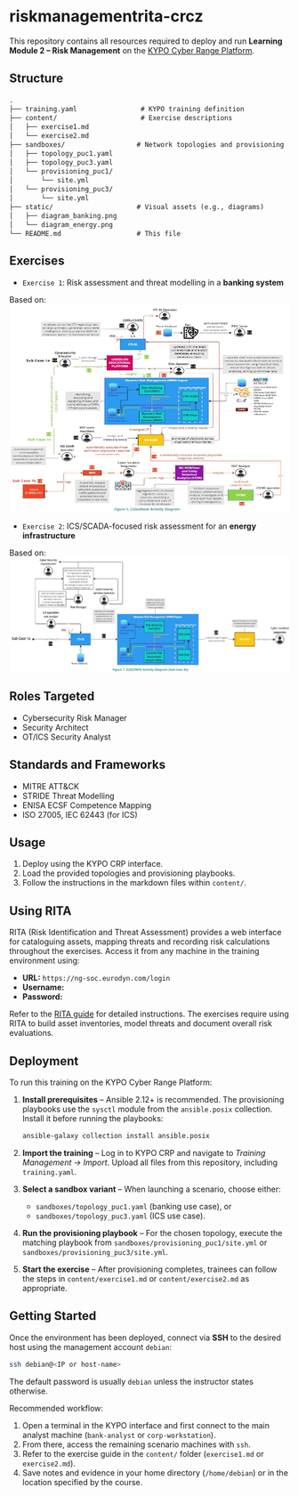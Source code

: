 # riskmanagementrita-crcz

This repository contains all resources required to deploy and run **Learning Module 2 – Risk Management** 
on the [KYPO Cyber Range Platform](https://docs.crp.kypo.muni.cz/).

## Structure

```
.
├── training.yaml                # KYPO training definition
├── content/                     # Exercise descriptions
│   ├── exercise1.md
│   └── exercise2.md
├── sandboxes/                  # Network topologies and provisioning
│   ├── topology_puc1.yaml
│   ├── topology_puc3.yaml
│   └── provisioning_puc1/
│       └── site.yml
│   └── provisioning_puc3/
│       └── site.yml
├── static/                     # Visual assets (e.g., diagrams)
│   ├── diagram_banking.png
│   └── diagram_energy.png
└── README.md                   # This file
```

## Exercises

- `Exercise 1`: Risk assessment and threat modelling in a **banking system**  

Based on:
![Diagram banking](static/diagram_banking.png)

- `Exercise 2`: ICS/SCADA-focused risk assessment for an **energy infrastructure**

Based on:
![Diagram energy](static/diagram_energy.png)

## Roles Targeted

- Cybersecurity Risk Manager
- Security Architect
- OT/ICS Security Analyst

## Standards and Frameworks

- MITRE ATT&CK
- STRIDE Threat Modelling
- ENISA ECSF Competence Mapping
- ISO 27005, IEC 62443 (for ICS)

## Usage

1. Deploy using the KYPO CRP interface.
2. Load the provided topologies and provisioning playbooks.
3. Follow the instructions in the markdown files within `content/`.

## Using RITA

RITA (Risk Identification and Threat Assessment) provides a web interface for
cataloguing assets, mapping threats and recording risk calculations throughout
the exercises. Access it from any machine in the training environment using:

- **URL:** `https://ng-soc.eurodyn.com/login`
- **Username:**
- **Password:**

Refer to the [RITA guide](content/rita_guide.md) for detailed instructions. The
exercises require using RITA to build asset inventories, model threats and
document overall risk evaluations.

## Deployment

To run this training on the KYPO Cyber Range Platform:

1. **Install prerequisites** – Ansible 2.12+ is recommended. The provisioning playbooks use the `sysctl` module from the `ansible.posix` collection. Install it before running the playbooks:

   ```bash
   ansible-galaxy collection install ansible.posix
   ```
2. **Import the training** – Log in to KYPO CRP and navigate to *Training Management → Import*. Upload all files from this repository, including `training.yaml`.
3. **Select a sandbox variant** – When launching a scenario, choose either:
   - `sandboxes/topology_puc1.yaml` (banking use case), or
   - `sandboxes/topology_puc3.yaml` (ICS use case).
4. **Run the provisioning playbook** – For the chosen topology, execute the matching playbook from `sandboxes/provisioning_puc1/site.yml` or `sandboxes/provisioning_puc3/site.yml`.
5. **Start the exercise** – After provisioning completes, trainees can follow the steps in `content/exercise1.md` or `content/exercise2.md` as appropriate.

## Getting Started

Once the environment has been deployed, connect via **SSH** to the desired host using the management account `debian`:

```bash
ssh debian@<IP or host-name>
```

The default password is usually `debian` unless the instructor states otherwise.

Recommended workflow:

1. Open a terminal in the KYPO interface and first connect to the main analyst machine (`bank-analyst` or `corp-workstation`).
2. From there, access the remaining scenario machines with `ssh`.
3. Refer to the exercise guide in the `content/` folder (`exercise1.md` or `exercise2.md`).
4. Save notes and evidence in your home directory (`/home/debian`) or in the location specified by the course.
